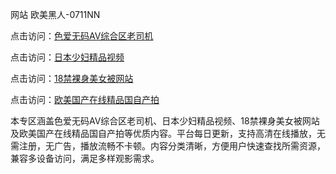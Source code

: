网站 欧美黑人-0711NN

点击访问：<a href="https://heiliaoll4qsx.pages.dev">色爱无码AV综合区老司机</a>

点击访问：<a href="https://heiliaowzu4ur.pages.dev">日本少妇精品视频</a>

点击访问：<a href="https://heiliaozj3tjd.pages.dev">18禁裸身美女被网站</a>

点击访问：<a href="https://heiliaoe8ajia.pages.dev">欧美国产在线精品国自产拍</a>

本专区涵盖色爱无码AV综合区老司机、日本少妇精品视频、18禁裸身美女被网站及欧美国产在线精品国自产拍等优质内容。平台每日更新，支持高清在线播放，无需注册，无广告，播放流畅不卡顿。内容分类清晰，方便用户快速查找所需资源，兼容多设备访问，满足多样观影需求。

<span style="display:none;">[Canonical link](https://github.com/aie20251107/aie)</span>
